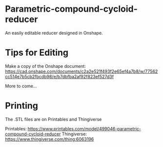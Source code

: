 # Parametric-compound-cycloid-reducer
An easily editable reducer designed in Onshape.

# Tips for Editing

 Make a copy of the Onshape document:
https://cad.onshape.com/documents/c2a2e521f493f2e65ef4a7b8/w/77562cc514e7b5cb2fbcdb98/e/b7dbfba2af92f823ef527d3f

More to come...

# Printing

  The .STL files are on Printables and Thingiverse
  
  Printables: https://www.printables.com/model/499046-parametric-compound-cycloid-reducer
  Thingiverse: https://www.thingiverse.com/thing:6063196
